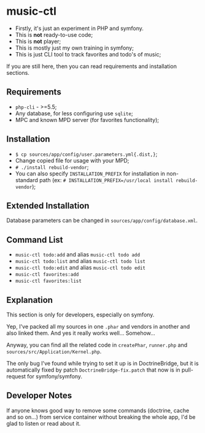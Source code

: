 music-ctl
=========

 * Firstly, it's just an experiment in PHP and symfony.
 * This is **not** ready-to-use code;
 * This is **not** player;
 * This is mostly just my own training in symfony;
 * This is just CLI tool to track favorites and todo's of music;
 
If you are still here, then you can read requirements and installation sections.

Requirements
------------

 * `php-cli` - >=5.5;
 * Any database, for less configuring use `sqlite`;
 * MPC and known MPD server (for favorites functionality);
 
Installation
------------

 * `$ cp sources/app/config/user.parameters.yml{.dist,}`;
 * Change copied file for usage with your MPD;
 * `# ./install rebuild-vendor`;
 * You can also specify `INSTALLATION_PREFIX` for installation in non-standard path (ex: `# INSTALLATION_PREFIX=/usr/local install rebuild-vendor`);
 
Extended Installation
---------------------

Database parameters can be changed in `sources/app/config/database.xml`.

Command List
------------

 * `music-ctl todo:add` and alias `music-ctl todo add`
 * `music-ctl todo:list` and alias `music-ctl todo list`
 * `music-ctl todo:edit` and alias `music-ctl todo edit`
 * `music-ctl favorites:add`
 * `music-ctl favorites:list`

Explanation
-----------

This section is only for developers, especially on symfony.

Yep, I've packed all my sources in one `.phar` and vendors in another and also linked them. And yes it really works well... Somehow...

Anyway, you can find all the related code in `createPhar`, `runner.php` and `sources/src/Application/Kernel.php`.

The only bug I've found while trying to set it up is in DoctrineBridge, but it is automatically fixed by patch `DoctrineBridge-fix.patch` that now is in pull-request for symfony/symfony.

Developer Notes
---------------

If anyone knows good way to remove some commands (doctrine, cache and so on...) from service container without breaking the whole app, I'd be glad to listen or read about it.